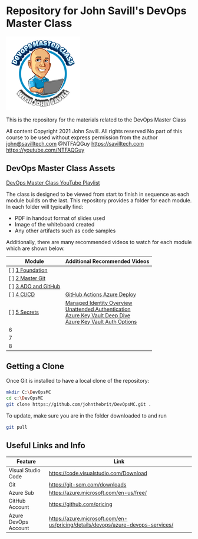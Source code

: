 # Repository for John Savill's DevOps Master Class #

<a href="https://youtube.com/NTFAQGuy" rel="YouTube Channel">![DevOps Master Class](/Images/logosmall.png)</a>

This is the repository for the materials related to the DevOps Master Class

All content Copyright 2021 John Savill. All rights reserved
No part of this course to be used without express permission from the author
john@savilltech.com
@NTFAQGuy
https://savilltech.com
https://youtube.com/NTFAQGuy

## DevOps Master Class Assets

[DevOps Master Class YouTube Playlist](https://www.youtube.com/playlist?list=PLlVtbbG169nFr8RzQ4GIxUEznpNR53ERq   "DevOps Master Class Playlist")

The class is designed to be viewed from start to finish in sequence as each module builds on the last. This repository provides a folder for each module. In each folder will typically find:

 - PDF in handout format of slides used
 - Image of the whiteboard created
 - Any other artifacts such as code samples

Additionally, there are many recommended videos to watch for each module which are shown below.

| Module | Additional Recommended Videos |
|--|--|
| [ ] [1 Foundation](https://youtu.be/YMdtaWfU_QE) | |
| [ ] [2 Master Git](https://youtu.be/hQJktcBzJUs) | |
| [ ] [3 ADO and GitHub](https://youtu.be/Z9evyML2I6M) | |
| [ ] [4 CI/CD](https://youtu.be/nLRHV2sRTe8) | [GitHub Actions Azure Deploy](https://youtu.be/FeSMRFkaRIU)|
| [ ] [5 Secrets](https://youtu.be/b5F0WuTISAE) |[Managed Identity Overview](https://youtu.be/FeSMRFkaRIU)<br>[Unattended Authentication](https://youtu.be/7VMPtrqCehE)<br>[Azure Key Vault Deep Dive](https://youtu.be/kP7KpfToMkg)<br>[Azure Key Vault Auth Options](https://youtu.be/oYzFWOrZMKc) |
| 6 | |
| 7 | |
| 8 | |

## Getting a Clone
Once Git is installed to have a local clone of the repository:

```sh
mkdir C:\DevOpsMC
cd c:\DevOpsMC
git clone https://github.com/johnthebrit/DevOpsMC.git .
```

To update, make sure you are in the folder downloaded to and run

```sh
git pull
```

## Useful Links and Info

| Feature              | Link                                                                             |
|----------------------|----------------------------------------------------------------------------------|
| Visual Studio Code   | https://code.visualstudio.com/Download                                           |
| Git                  | https://git-scm.com/downloads                                                    |
| Azure Sub            | https://azure.microsoft.com/en-us/free/                                          |
| GitHub Account       | https://github.com/pricing                                                       |
| Azure DevOps Account | https://azure.microsoft.com/en-us/pricing/details/devops/azure-devops-services/  |